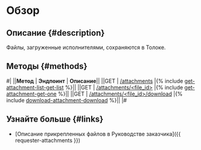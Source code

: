 # Обзор

## Описание {#description}

Файлы, загруженные исполнителями, сохраняются в Толоке.

## Методы {#methods}

#|
||**Метод** | **Эндпоинт** | **Описание**||
||GET | [/attachments](get-attachment-list.md) |{% include [get-attachment-list-get-list](../_includes/concepts/get-attachment-list/id-get-attachment-list/get-list.md) %}||
||GET | [/attachments/<file_id>](get-attachment.md) |{% include [get-attachment-get-one](../_includes/concepts/get-attachment/id-get-attachment/get-one.md) %}||
||GET | [/attachments/<file_id>/download](download-attachment.md) |{% include [download-attachment-download](../_includes/concepts/download-attachment/id-download-attachment/download.md) %}||
|#

## Узнайте больше {#links}

- [Описание прикрепленных файлов в Руководстве заказчика]({{ requester-attachments }})